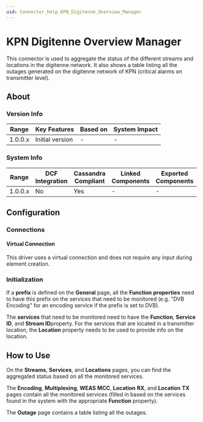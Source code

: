 ```yaml
---
uid: Connector_help_KPN_Digitenne_Overview_Manager
---
```


# KPN Digitenne Overview Manager

This connector is used to aggregate the status of the different streams and locations in the digitenne network. It also shows a table listing all the outages generated on the digitenne network of KPN (critical alarms on transmitter level).

## About

### Version Info

| **Range** | **Key Features** | **Based on** | **System Impact** |
|-----------|------------------|--------------|-------------------|
| 1.0.0.x   | Initial version  | \-           | \-                |

### System Info

| **Range** | **DCF Integration** | **Cassandra Compliant** | **Linked Components** | **Exported Components** |
|-----------|---------------------|-------------------------|-----------------------|-------------------------|
| 1.0.0.x   | No                  | Yes                     | \-                    | \-                      |

## Configuration

### Connections

#### Virtual Connection

This driver uses a virtual connection and does not require any input during element creation.

### Initialization

If a **prefix** is defined on the **General** page, all the **Function** **properties** need to have this prefix on the services that need to be monitored (e.g. "DVB Encoding" for an encoding service if the prefix is set to DVB).

The **services** that need to be monitored need to have the **Function**, **Service ID**, and **Stream ID**property. For the services that are located in a transmitter location, the **Location** property needs to be used to provide info on the location.

## How to Use

On the **Streams**, **Services**, and **Locations** pages, you can find the aggregated status based on all the monitored services.

The **Encoding**, **Multiplexing**, **WEAS** **MCC**, **Location** **RX**, and **Location** **TX** pages contain all the monitored services (filled in based on the services found in the system with the appropriate **Function** property).

The **Outage** page contains a table listing all the outages.
